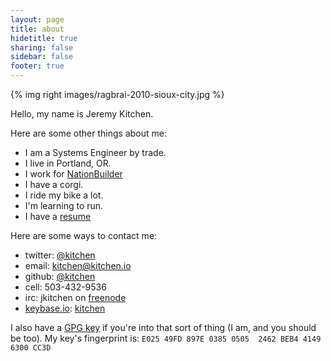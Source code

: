 ```yaml
---
layout: page
title: about
hidetitle: true
sharing: false
sidebar: false
footer: true
---
```


{% img right images/ragbrai-2010-sioux-city.jpg %}

Hello, my name is Jeremy Kitchen.

Here are some other things about me:

* I am a Systems Engineer by trade.
* I live in Portland, OR.
* I work for [NationBuilder][nationbuilder]
* I have a corgi. <!--- I should probably link to him here -->
* I ride my bike a lot.
* I'm learning to run.
* I have a [resume](/resume/)

Here are some ways to contact me:

* twitter: [@kitchen][twitter]
* email: [kitchen@kitchen.io][mail]
* github: [@kitchen][github]
* cell: 503-432-9536
* irc: jkitchen on [freenode][freenode]
* [keybase.io](https://keybase.io): [kitchen](https://keybase.io/kitchen)

I also have a [GPG key][gpgkey] if you're into that sort of thing (I am, and you should be too). <!--- I should make up a post about gpg and link to it there -->
My key's fingerprint is: `E025 49FD 897E 0385 0505  2462 BEB4 4149 6300 CC3D`


[nationbuilder]: http://nationbuilder.com/ "NationBuilder"
[mail]: mailto:kitchen@kitchen.io "email kitchen@kitchen.io"
[twitter]: https://twitter.com/kitchen "@kitchen on twitter"
[jabber]: xmpp://kitchen@scriptkitchen.com/
[gpgkey]: /text/6300CC3D.asc "GPG Key Id: 6300CC3D Jeremy Kitchen"
[github]: https://github.com/kitchen "@kitchen on github"
[freenode]: http://freenode.net "freenode irc network"
